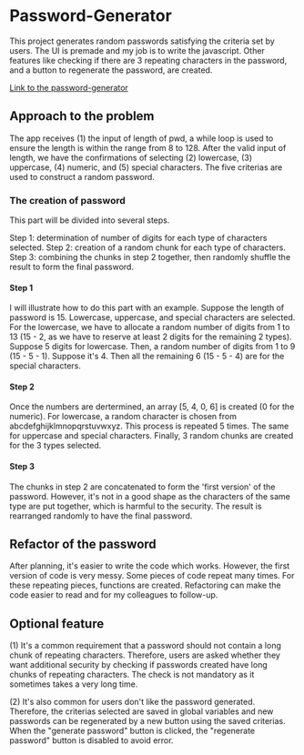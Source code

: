 # Password-Generator

This project generates random passwords satisfying the criteria set by users. The UI is premade and my job is to write the
javascript. Other features like checking if there are 3 repeating characters in the password, and a button to regenerate the password, are created.

[Link to the password-generator](https://cckinwest.github.io/password-generator/)

## Approach to the problem

The app receives (1) the input of length of pwd, a while loop is used to ensure the length is within the range from 8 to 128. After the valid input of length, we have the confirmations of selecting (2) lowercase, (3) uppercase, (4) numeric, and (5) special characters. The five criterias are used to construct a random password.

### The creation of password

This part will be divided into several steps.

Step 1: determination of number of digits for each type of characters selected.
Step 2: creation of a random chunk for each type of characters.
Step 3: combining the chunks in step 2 together, then randomly shuffle the result to form the final password.

#### Step 1

I will illustrate how to do this part with an example. Suppose the length of password is 15. Lowercase, uppercase, and special characters are selected. For the lowercase, we have to allocate a random number of digits from 1 to 13 (15 - 2, as we have to reserve at least 2 digits for the remaining 2 types). Suppose 5 digits for lowercase. Then, a random number of digits from 1 to 9 (15 - 5 - 1). Suppose it's 4. Then all the remaining 6 (15 - 5 - 4) are for the special characters.

#### Step 2

Once the numbers are dertermined, an array [5, 4, 0, 6] is created (0 for the numeric). For lowercase, a random character is chosen from abcdefghijklmnopqrstuvwxyz. This process is repeated 5 times. The same for uppercase and special characters. Finally, 3 random chunks are created for the 3 types selected.

#### Step 3

The chunks in step 2 are concatenated to form the 'first version' of the password. However, it's not in a good shape as the characters of the same type are put together, which is harmful to the security. The result is rearranged randomly to have the final password.

## Refactor of the password

After planning, it's easier to write the code which works. However, the first version of code is very messy. Some pieces of code repeat many times. For these repeating pieces, functions are created. Refactoring can make the code easier to read and for my colleagues to follow-up.

## Optional feature

(1) It's a common requirement that a password should not contain a long chunk of repeating characters. Therefore, users are asked whether they want additional security by checking if passwords created have long chunks of repeating characters. The check is not mandatory as it sometimes takes a very long time.

(2) It's also common for users don't like the password generated. Therefore, the criterias selected are saved in global variables and new passwords can be regenerated by a new button using the saved criterias. When the "generate password" button is clicked, the "regenerate password" button is disabled to avoid error.

